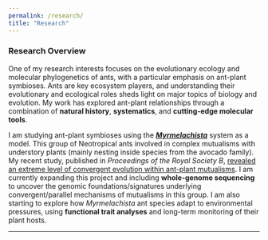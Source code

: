 ```yaml
---
permalink: /research/
title: "Research"
---
```

### Research Overview

One of my research interests focuses on the evolutionary ecology and molecular phylogenetics of ants, with a particular emphasis on ant-plant symbioses. Ants are key ecosystem players, and understanding their evolutionary and ecological roles sheds light on major topics of biology and evolution. My work has explored ant-plant relationships through a combination of **natural history**, **systematics**, and **cutting-edge molecular tools**.

I am studying ant-plant symbioses using the [***Myrmelachista***](https://www.antweb.org/images.do?genus=Myrmelachista) system as a model. This group of Neotropical ants involved in complex mutualisms with understory plants (mainly nesting inside species from the avocado family). My recent study, published in *Proceedings of the Royal Society B*, [revealed an extreme level of convergent evolution within ant-plant mutualisms](https://royalsocietypublishing.org/doi/10.1098/rspb.2024.1214). I am currently expanding this project and including **whole-genome sequencing** to uncover the genomic foundations/signatures underlying convergent/parallel mechanisms of mutualisms in this group. I am also starting to explore how _Myrmelachista_ ant species adapt to environmental pressures, using **functional trait analyses** and long-term monitoring of their plant hosts.

---


